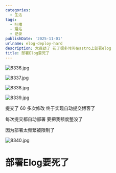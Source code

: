 ```yaml
---
categories:
  - 生活
tags:
  - 吐槽
  - 建站
  - 记录
publishDate: '2025-11-01'
urlname: elog-deploy-hard
description: 太费劲了 花了很多时间在astro上部署elog
title: 部署Elog要死了
---
```


![8336.jpg](https://raw.githubusercontent.com/xtawa/picx-images-hosting/master/dbffce0b739434cfe2f5a80520b09dc8.jpg)


![8337.jpg](https://raw.githubusercontent.com/xtawa/picx-images-hosting/master/8f5d3af794dff14c32b86e7fda4a7821.jpg)


![8338.jpg](https://raw.githubusercontent.com/xtawa/picx-images-hosting/master/9bac62cae33ab2385eede3456deb8692.jpg)


![8339.jpg](https://raw.githubusercontent.com/xtawa/picx-images-hosting/master/45be13ae0f4c252b07cb5dc0eb76a26b.jpg)


提交了 60 多次修改 终于实现自动提交博客了


每次提交都自动部署 要把我额度整没了


因为部署太频繁被限制了


![8340.jpg](https://raw.githubusercontent.com/xtawa/picx-images-hosting/master/fe645b7e354556600bcf4e73aef847dd.jpg)


# 部署Elog要死了

